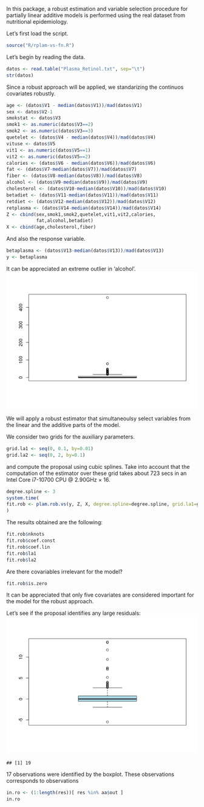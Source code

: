 In this package, a robust estimation and variable selection procedure
for partially linear additive models is performed using the real dataset
from nutritional epidemiology.

Let’s first load the script.

``` r
source("R/rplam-vs-fn.R")
```

Let’s begin by reading the data.

``` r
datos <- read.table("Plasma_Retinol.txt", sep="\t")
str(datos)
```

Since a robust approach will be applied, we standarizing the continuos
covariates robustly.

``` r
age <- (datos$V1 - median(datos$V1))/mad(datos$V1)
sex <- datos$V2-1
smokstat <- datos$V3
smok1 <- as.numeric(datos$V3==2)
smok2 <- as.numeric(datos$V3==3)
quetelet <- (datos$V4 - median(datos$V4))/mad(datos$V4)
vituse <- datos$V5
vit1 <- as.numeric(datos$V5==1)
vit2 <- as.numeric(datos$V5==2)
calories <- (datos$V6 - median(datos$V6))/mad(datos$V6)
fat <- (datos$V7-median(datos$V7))/mad(datos$V7)
fiber <- (datos$V8-median(datos$V8))/mad(datos$V8)
alcohol <- (datos$V9-median(datos$V9))/mad(datos$V9)
cholesterol <- (datos$V10-median(datos$V10))/mad(datos$V10)
betadiet <- (datos$V11-median(datos$V11))/mad(datos$V11)
retdiet <- (datos$V12-median(datos$V12))/mad(datos$V12)
retplasma <- (datos$V14-median(datos$V14))/mad(datos$V14)
Z <- cbind(sex,smok1,smok2,quetelet,vit1,vit2,calories,
           fat,alcohol,betadiet)
X <- cbind(age,cholesterol,fiber)
```

And also the response variable.

``` r
betaplasma <- (datos$V13-median(datos$V13))/mad(datos$V13)
y <- betaplasma
```

It can be appreciated an extreme outlier in ‘alcohol’.
![](README_files/figure-markdown_github/alcohol-1.png)

We will apply a robust estimator that simultaneoulsy select variables
from the linear and the additive parts of the model.

We consider two grids for the auxiliary parameters.

``` r
grid.la1 <- seq(0, 0.1, by=0.01)
grid.la2 <- seq(0, 2, by=0.1)
```

and compute the proposal using cubic splines. Take into account that the
computation of the estimator over these grid takes about 723 secs in an
Intel Core i7-10700 CPU @ 2.90GHz × 16.

``` r
degree.spline <- 3
system.time(
fit.rob <- plam.rob.vs(y, Z, X, degree.spline=degree.spline, grid.la1=grid.la1, grid.la2=grid.la2)
)
```

The results obtained are the following:

``` r
fit.rob$nknots
fit.rob$coef.const
fit.rob$coef.lin
fit.rob$la1
fit.rob$la2
```

Are there covariables irrelevant for the model?

``` r
fit.rob$is.zero
```

It can be appreciated that only five covariates are considered important
for the model for the robust approach.

Let’s see if the proposal identifies any large residuals:
![](README_files/figure-markdown_github/residuals-1.png)

    ## [1] 19

17 observations were identified by the boxplot. These observations
corresponds to observations

``` r
in.ro <- (1:length(res))[ res %in% aa$out ]
in.ro
```

